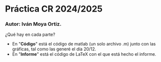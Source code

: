 # Práctica CR 2024/2025

### Autor: Iván Moya Ortiz.

¿Qué hay en cada parte?
- En "**Código**" está el código de matlab (un solo archivo .m) junto con las gráficas, tal como las generé el día 20/12.
- En "**Informe**" está el código de LaTeX con el que está hecho el informe.
